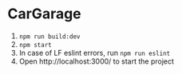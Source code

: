 # CarGarage

1. ```npm run build:dev```
2. ```npm start```
3. In case of LF eslint errors, run ```npm run eslint```
4. Open http://localhost:3000/ to start the project
